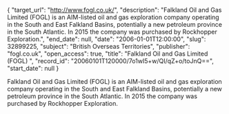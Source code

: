 {
  "target_url": "http://www.fogl.co.uk/", 
  "description": "Falkland Oil and Gas Limited (FOGL) is an AIM-listed oil and gas exploration company operating in the South and East Falkland Basins, potentially a new petroleum province in the South Atlantic. In 2015 the company was purchased by Rockhopper Exploration.", 
  "end_date": null, 
  "date": "2006-01-01T12:00:00", 
  "slug": 32899225, 
  "subject": "British Overseas Territories", 
  "publisher": "fogl.co.uk", 
  "open_access": true, 
  "title": "Falkland Oil and Gas Limited (FOGL) ", 
  "record_id": "20060101T120000/7o1wI5+w/QI/qZ+o/toJnQ==", 
  "start_date": null
}

Falkland Oil and Gas Limited (FOGL) is an AIM-listed oil and gas exploration company operating in the South and East Falkland Basins, potentially a new petroleum province in the South Atlantic. In 2015 the company was purchased by Rockhopper Exploration.